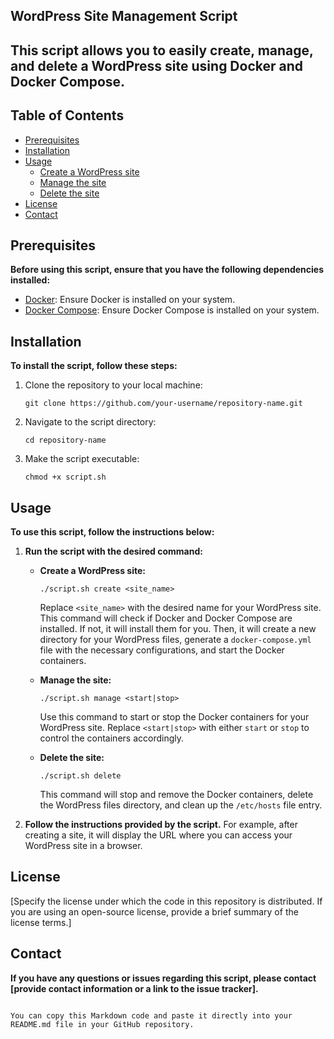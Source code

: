 ## **WordPress Site Management Script**

## **This script allows you to easily create, manage, and delete a WordPress site using Docker and Docker Compose.**
## Table of Contents

- [Prerequisites](#prerequisites)
- [Installation](#installation)
- [Usage](#usage)
  - [Create a WordPress site](#create-a-wordpress-site)
  - [Manage the site](#manage-the-site)
  - [Delete the site](#delete-the-site)
- [License](#license)
- [Contact](#contact)


## **Prerequisites**

**Before using this script, ensure that you have the following dependencies installed:**

- [Docker](https://docs.docker.com/get-docker/): Ensure Docker is installed on your system.
- [Docker Compose](https://docs.docker.com/compose/install/): Ensure Docker Compose is installed on your system.

## Installation

**To install the script, follow these steps:**

1. Clone the repository to your local machine:
   ```shell
   git clone https://github.com/your-username/repository-name.git
   
2. Navigate to the script directory:
   ```shell
   cd repository-name
   ```
3. Make the script executable:
   ```shell
   chmod +x script.sh
   ```

## **Usage**

**To use this script, follow the instructions below:**

1. **Run the script with the desired command:**

   - **Create a WordPress site:**
     ```shell
     ./script.sh create <site_name>
     ```
     Replace `<site_name>` with the desired name for your WordPress site. This command will check if Docker and Docker Compose are installed. If not, it will install them for you. Then, it will create a new directory for your WordPress files, generate a `docker-compose.yml` file with the necessary configurations, and start the Docker containers.

   - **Manage the site:**
     ```shell
     ./script.sh manage <start|stop>
     ```
     Use this command to start or stop the Docker containers for your WordPress site. Replace `<start|stop>` with either `start` or `stop` to control the containers accordingly.

   - **Delete the site:**
     ```shell
     ./script.sh delete
     ```
     This command will stop and remove the Docker containers, delete the WordPress files directory, and clean up the `/etc/hosts` file entry.

2. **Follow the instructions provided by the script.** For example, after creating a site, it will display the URL where you can access your WordPress site in a browser.

## **License**

[Specify the license under which the code in this repository is distributed. If you are using an open-source license, provide a brief summary of the license terms.]

## **Contact**

**If you have any questions or issues regarding this script, please contact [provide contact information or a link to the issue tracker].**
```

You can copy this Markdown code and paste it directly into your README.md file in your GitHub repository.
